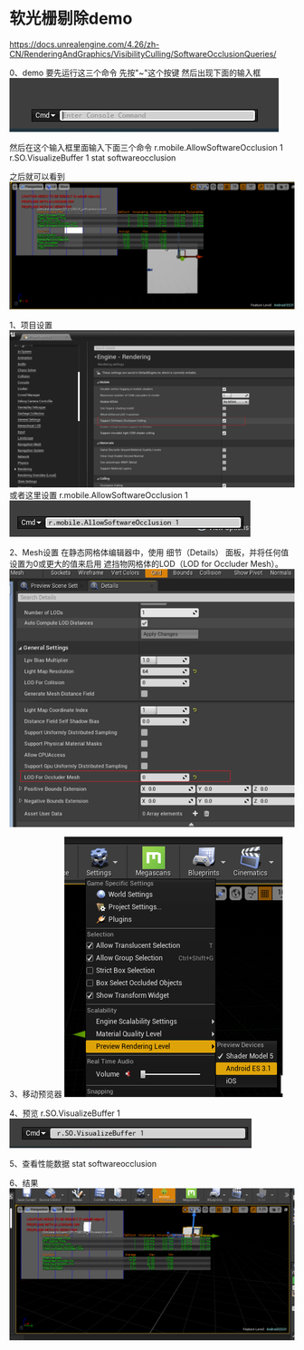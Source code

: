 # 软光栅剔除demo

https://docs.unrealengine.com/4.26/zh-CN/RenderingAndGraphics/VisibilityCulling/SoftwareOcclusionQueries/

0、demo 要先运行这三个命令
先按"~"这个按键  然后出现下面的输入框
![](Img/2021-09-03-15-12-16.png)

然后在这个输入框里面输入下面三个命令
r.mobile.AllowSoftwareOcclusion 1
r.SO.VisualizeBuffer 1
stat softwareocclusion

之后就可以看到
![](Img/2021-09-03-15-16-06.png)


1、项目设置
![](Img/2021-08-25-10-36-50.png)
或者这里设置 r.mobile.AllowSoftwareOcclusion 1
![](Img/2021-08-25-10-37-12.png)

2、Mesh设置
在静态网格体编辑器中，使用 细节（Details） 面板，并将任何值设置为0或更大的值来启用 遮挡物网格体的LOD（LOD for Occluder Mesh）。
![](Img/2021-08-25-10-39-50.png)

3、移动预览器
![](Img/2021-08-25-10-40-55.png)


4、预览
r.SO.VisualizeBuffer 1 
![](Img/2021-08-25-10-41-19.png)

5、查看性能数据
stat softwareocclusion

6、结果
![](Img/2021-08-25-10-52-05.png)